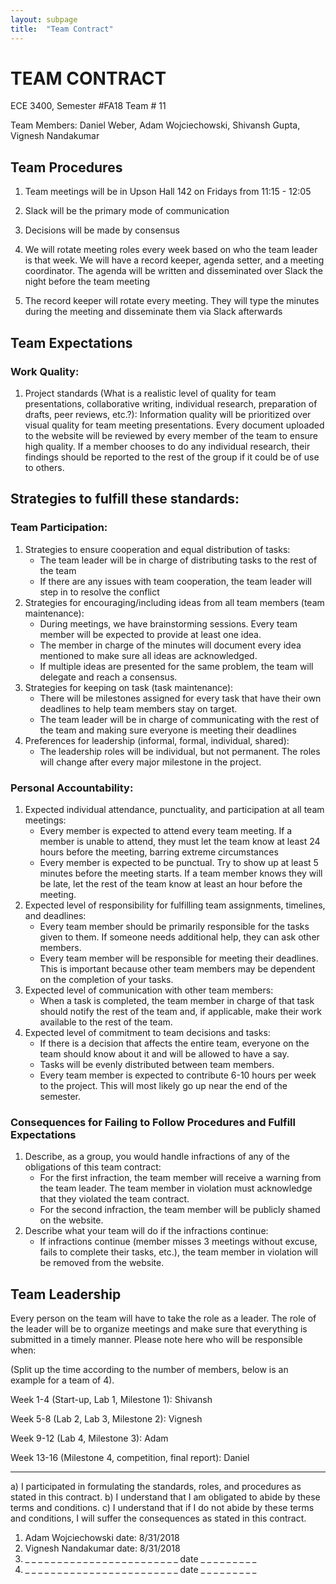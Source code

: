 ```yaml
---
layout: subpage
title:  "Team Contract"
---
```


# TEAM CONTRACT

ECE 3400, Semester #FA18 Team # 11

Team Members: Daniel Weber, Adam Wojciechowski, Shivansh Gupta, Vignesh Nandakumar

## Team Procedures

1. Team meetings will be in Upson Hall 142 on Fridays from 11:15 - 12:05

2. Slack will be the primary mode of communication

3. Decisions will be made by consensus

4. We will rotate meeting roles every week based on who the team leader is that week. We will have a record keeper, agenda setter, and a meeting coordinator. The agenda will be written and disseminated over Slack the night before the team meeting

5. The record keeper will rotate every meeting. They will type the minutes during the meeting and disseminate them via Slack afterwards

## Team Expectations

### Work Quality:

1. Project standards (What is a realistic level of quality for team presentations, collaborative writing, individual research, preparation of drafts, peer reviews, etc.?):
  Information quality will be prioritized over visual quality for team meeting presentations. Every document uploaded to the website will be reviewed by every member of the team to ensure high quality. If a member chooses to do any individual research, their findings should be reported to the rest of the group if it could be of use to others. 

## Strategies to fulfill these standards:

### Team Participation:

1. Strategies to ensure cooperation and equal distribution of tasks:
    - The team leader will be in charge of distributing tasks to the rest of the team
    - If there are any issues with team cooperation, the team leader will step in to resolve the conflict
2. Strategies for encouraging/including ideas from all team members (team maintenance):
    - During meetings, we have brainstorming sessions. Every team member will be expected to provide at
      least one idea.
    - The member in charge of the minutes will document every idea mentioned to make sure all ideas are
      acknowledged.
    - If multiple ideas are presented for the same problem, the team will delegate and reach a consensus.
3. Strategies for keeping on task (task maintenance):
    - There will be milestones assigned for every task that have their own deadlines to help team members
      stay on target.
    - The team leader will be in charge of communicating with the rest of the team and making sure everyone
      is meeting their deadlines
4. Preferences for leadership (informal, formal, individual, shared):
    - The leadership roles will be individual, but not permanent. The roles will change after every major
      milestone in the project.

### Personal Accountability:

1. Expected individual attendance, punctuality, and participation at all team meetings:
    - Every member is expected to attend every team meeting. If a member is unable to attend, they must let the
      team know at least 24 hours before the meeting, barring extreme circumstances
    - Every member is expected to be punctual. Try to show up at least 5 minutes before the meeting starts. If a
      team member knows they will be late, let the rest of the team know at least an hour before the meeting.
2. Expected level of responsibility for fulfilling team assignments, timelines, and deadlines:
    - Every team member should be primarily responsible for the tasks given to them. If someone needs additional
      help, they can ask other members.
    - Every team member will be responsible for meeting their deadlines. This is important because other team
      members may be dependent on the completion of your tasks.
3. Expected level of communication with other team members:
    - When a task is completed, the team member in charge of that task should notify the rest of the team and, if
      applicable, make their work available to the rest of the team.
4. Expected level of commitment to team decisions and tasks:
    - If there is a decision that affects the entire team, everyone on the team should know about it and will
      be allowed to have a say.
    - Tasks will be evenly distributed between team members.
    - Every team member is expected to contribute 6-10 hours per week to the project. This will most likely go
      up near the end of the semester.
### Consequences for Failing to Follow Procedures and Fulfill Expectations

1. Describe, as a group, you would handle infractions of any of the obligations of this team contract:
    - For the first infraction, the team member will receive a warning from the team leader. The team member
      in violation must acknowledge that they violated the team contract.
    - For the second infraction, the team member will be publicly shamed on the website.
2. Describe what your team will do if the infractions continue:
    - If infractions continue (member misses 3 meetings without excuse, fails to complete their tasks, etc.),
      the team member in violation will be removed from the website.

## Team Leadership

Every person on the team will have to take the role as a leader. The role of the leader will be to organize meetings and make sure that everything is submitted in a timely manner. Please note here who will be responsible when:

(Split up the time according to the number of members, below is an example for a team of 4).

Week 1-4 (Start-up, Lab 1, Milestone 1): Shivansh

Week 5-8 (Lab 2, Lab 3, Milestone 2): Vignesh

Week 9-12 (Lab 4, Milestone 3): Adam

Week 13-16 (Milestone 4, competition, final report): Daniel

---

a) I participated in formulating the standards, roles, and procedures as stated in this contract.
b) I understand that I am obligated to abide by these terms and conditions. 
c) I understand that if I do not abide by these terms and conditions, I will suffer the consequences as stated in this contract.

1) Adam Wojciechowski                              date: 8/31/2018
2) Vignesh Nandakumar                              date: 8/31/2018 
3) _ _ _ _ _ _ _ _ _ _ _ _ _ _ _ _ _ _ _ _ _ _ _ _ date _ _ _ _ _ _ _ _ _ 
4) _ _ _ _ _ _ _ _ _ _ _ _ _ _ _ _ _ _ _ _ _ _ _ _ date _ _ _ _ _ _ _ _ _ 

